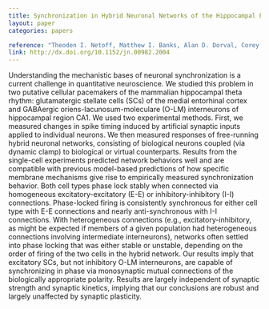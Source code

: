 ```yaml
---
title: Synchronization in Hybrid Neuronal Networks of the Hippocampal Formation
layout: paper
categories: papers

reference: "Theoden I. Netoff, Matthew I. Banks, Alan D. Dorval, Corey D. Acker, Julie S. Haas, Nancy Kopell and John A. White. Synchronization in Hybrid Neuronal Networks of the Hippocampal Formation (2005) J Neurophys, 93 (3): 1197-1208."
link: http://dx.doi.org/10.1152/jn.00982.2004
---
```


Understanding the mechanistic bases of neuronal synchronization is a current challenge in quantitative neuroscience. We studied this problem in two putative cellular pacemakers of the mammalian hippocampal theta rhythm: glutamatergic stellate cells (SCs) of the medial entorhinal cortex and GABAergic oriens-lacunosum-moleculare (O-LM) interneurons of hippocampal region CA1. We used two experimental methods. First, we measured changes in spike timing induced by artificial synaptic inputs applied to individual neurons. We then measured responses of free-running hybrid neuronal networks, consisting of biological neurons coupled (via dynamic clamp) to biological or virtual counterparts. Results from the single-cell experiments predicted network behaviors well and are compatible with previous model-based predictions of how specific membrane mechanisms give rise to empirically measured synchronization behavior. Both cell types phase lock stably when connected via homogeneous excitatory-excitatory (E-E) or inhibitory-inhibitory (I-I) connections. Phase-locked firing is consistently synchronous for either cell type with E-E connections and nearly anti-synchronous with I-I connections. With heterogeneous connections (e.g., excitatory-inhibitory, as might be expected if members of a given population had heterogeneous connections involving intermediate interneurons), networks often settled into phase locking that was either stable or unstable, depending on the order of firing of the two cells in the hybrid network. Our results imply that excitatory SCs, but not inhibitory O-LM interneurons, are capable of synchronizing in phase via monosynaptic mutual connections of the biologically appropriate polarity. Results are largely independent of synaptic strength and synaptic kinetics, implying that our conclusions are robust and largely unaffected by synaptic plasticity.
